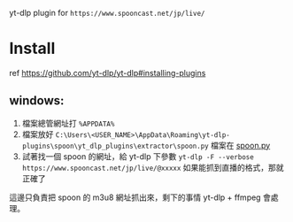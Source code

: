 yt-dlp plugin for `https://www.spooncast.net/jp/live/`

# Install

ref https://github.com/yt-dlp/yt-dlp#installing-plugins

## windows:

1. 檔案總管網址打 `%APPDATA%`
2. 檔案放好 `C:\Users\<USER_NAME>\AppData\Roaming\yt-dlp-plugins\spoon\yt_dlp_plugins\extractor\spoon.py`
   檔案在 [spoon.py](yt_dlp_plugins/extractor/spoon.py)
3. 試著找一個 spoon 的網址，給 yt-dlp 下參數 `yt-dlp -F --verbose https://www.spooncast.net/jp/live/@xxxxx`
   如果能抓到直播的格式，那就正確了

這邊只負責把 spoon 的 m3u8 網址抓出來，剩下的事情 yt-dlp + ffmpeg 會處理。
